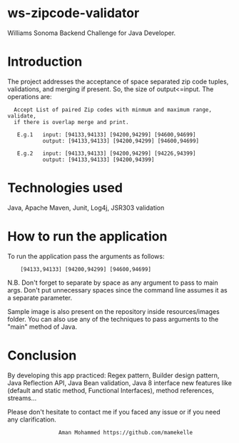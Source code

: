 # ws-zipcode-validator
Williams Sonoma Backend Challenge for Java Developer.

# Introduction
The project addresses the acceptance of space separated zip code tuples, 
validations, and merging if present. So, the size of output<=input.
The operations are:

      Accept List of paired Zip codes with minmum and maximum range, validate, 
      if there is overlap merge and print. 
      
       E.g.1   input: [94133,94133] [94200,94299] [94600,94699]
               output: [94133,94133] [94200,94299] [94600,94699]
               
       E.g.2   input: [94133,94133] [94200,94299] [94226,94399]
               output: [94133,94133] [94200,94399]

# Technologies used
Java, Apache Maven, Junit, Log4j, JSR303 validation 
          

# How to run the application
To run the application pass the arguments as follows:

        [94133,94133] [94200,94299] [94600,94699]

N.B. Don't forget to separate by space as any argument to pass to main args. 
Don't put unnecessary spaces since the command line assumes it as a separate parameter.

Sample image is also present on the repository inside resources/images 
folder. You can also use any of the techniques to pass arguments 
to the "main" method of Java.
 
# Conclusion

By developing this app practiced: Regex pattern, Builder design pattern, Java Reflection API,
Java Bean validation, Java 8 interface new features like (default and static method,
Functional Interfaces), method references, streams...


Please don't hesitate to contact me if you faced any issue or if you need any clarification.

                    Aman Mohammed https://github.com/mamekelle


